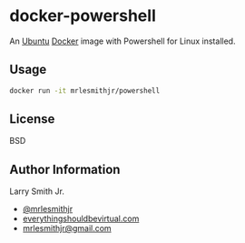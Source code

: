 # docker-powershell

An [Ubuntu](https://www.ubuntu.com/) [Docker](https://www.docker.com) image
with Powershell for Linux installed.

## Usage

```bash
docker run -it mrlesmithjr/powershell
```

## License

BSD

## Author Information

Larry Smith Jr.

-   [@mrlesmithjr](https://www.twitter.com/mrlesmithjr)
-   [everythingshouldbevirtual.com](http://everythingshouldbevirtual.com)
-   [mrlesmithjr@gmail.com](mrlesmithjr@gmail.com)
